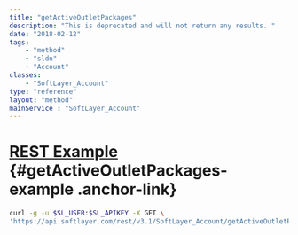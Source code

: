 ```yaml
---
title: "getActiveOutletPackages"
description: "This is deprecated and will not return any results. "
date: "2018-02-12"
tags:
    - "method"
    - "sldn"
    - "Account"
classes:
    - "SoftLayer_Account"
type: "reference"
layout: "method"
mainService : "SoftLayer_Account"
---
```


# [REST Example](#getActiveOutletPackages-example) <a href="/article/rest/"><i class="fas fa-question"></i></a> {#getActiveOutletPackages-example .anchor-link} 
```bash
curl -g -u $SL_USER:$SL_APIKEY -X GET \
'https://api.softlayer.com/rest/v3.1/SoftLayer_Account/getActiveOutletPackages'
```
